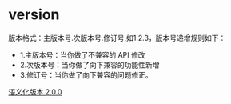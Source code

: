 # version

版本格式：主版本号.次版本号.修订号,如1.2.3，版本号递增规则如下：

* 1.主版本号：当你做了不兼容的 API 修改
* 2.次版本号：当你做了向下兼容的功能性新增
* 3.修订号：当你做了向下兼容的问题修正。

[语义化版本 2.0.0](https://semver.org/lang/zh-CN/)